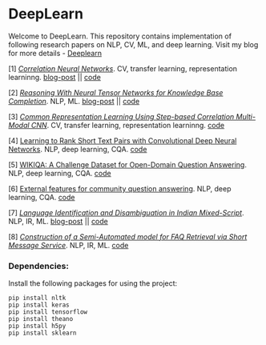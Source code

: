 # DeepLearn

Welcome to DeepLearn. This repository contains implementation of following research papers on NLP, CV, ML, and deep learning. Visit my blog for more details - [Deeplearn](http://deeplearn-ai.com/deeplearn/)

[1] [*Correlation Neural Networks*](http://arxiv.org/pdf/1504.07225.pdf). CV, transfer learning, representation learninng.  [blog-post](http://deeplearn-ai.com/2017/05/24/common-representation-learning-using-deep-corrnet/) || [code](http://github.com/GauravBh1010tt/DeepLearn/tree/master/corrnet)

[2] [*Reasoning With Neural Tensor Networks for Knowledge Base Completion*](http://nlp.stanford.edu/pubs/SocherChenManningNg_NIPS2013.pdf). NLP, ML. [blog-post](http://deeplearn-ai.com/2017/11/21/neural-tensor-network-exploring-relations-among-text-entities/) || [code](http://github.com/GauravBh1010tt/DeepLearn/tree/master/neural%20tensor%20network)

[3] [*Common Representation Learning Using Step-based Correlation Multi-Modal CNN*](http://arxiv.org/abs/1711.00003). CV, transfer learning, representation learninng. [code](http://github.com/GauravBh1010tt/DeepLearn/tree/master/CorrMCNN)

[4] [Learning to Rank Short Text Pairs with Convolutional Deep Neural Networks](http://citeseerx.ist.psu.edu/viewdoc/download?doi=10.1.1.723.6492&rep=rep1&type=pdf). NLP, deep learning, CQA. [code](http://github.com/GauravBh1010tt/DeepLearn/tree/master/TrecQA_CNN%2BSim)

[5] [WIKIQA: A Challenge Dataset for Open-Domain Question Answering](http://aclweb.org/anthology/D15-1237). NLP, deep learning, CQA. [code](http://github.com/GauravBh1010tt/DeepLearn/tree/master/WikiQA_CNN%2BFeat)

[6] [External features for community question answering](http://maroo.cs.umass.edu/getpdf.php?id=1281). NLP, deep learning, CQA. [code](http://github.com/GauravBh1010tt/DeepLearn/tree/master/WikiQA_CNN%2BFeat)

[7] [*Language Identification and Disambiguation in Indian Mixed-Script*](http://link.springer.com/chapter/10.1007%2F978-3-319-28034-9_14). NLP, IR, ML. [blog-post](http://deeplearn.school.blog/2016/12/17/auto-correction-for-transliterated-queries/) || [code](http://github.com/GauravBh1010tt/Auto-correction-for-transliterated-queries)

[8] [*Construction of a Semi-Automated model for FAQ Retrieval via Short Message Service*](http://dl.acm.org/citation.cfm?doid=2838706.2838717). NLP, IR, ML. [code](http://github.com/GauravBh1010tt/Auto-correction-for-transliterated-queries/tree/master/bi-gram%20markov%20model)

### Dependencies:
Install the following packages for using the project:

    pip install nltk
    pip install keras
    pip install tensorflow
    pip install theano
    pip install h5py
    pip install sklearn
